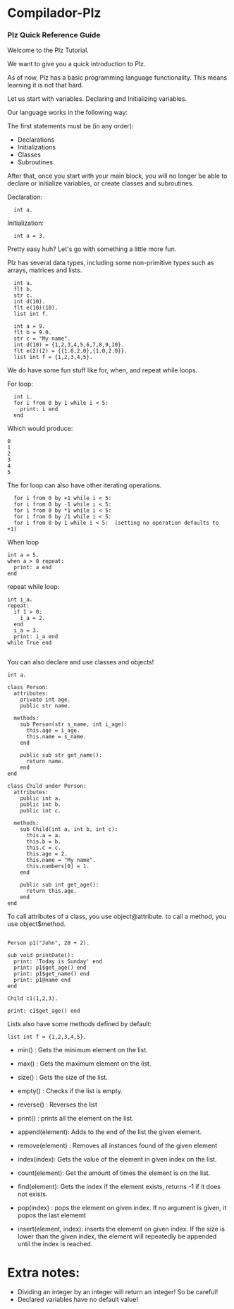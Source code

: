# Compilador-Plz


### Plz Quick Reference Guide

Welcome to the Plz Tutorial.

We want to give you a quick introduction to Plz. 

As of now, Plz has a basic programming language functionality. This means learning it is not that hard.

Let us start with variables. Declaring and Initializing variables.

Our language works in the following way:

The first statements must be (in any order):
* Declarations 
* Initializations
* Classes
* Subroutines

After that, once you start with your main block, you will no longer be able to declare or initialize variables, or create classes and subroutines.

Declaration:
``` 
  int a.
```

Initialization:
```
  int a = 3.
```

Pretty easy huh? Let's go with something a little more fun. 

Plz has several data types, including some non-primitive types such as arrays, matrices and lists. 
```
  int a.
  flt b.
  str c.
  int d(10).
  flt e(10)(10).
  list int f.
  
  int a = 9.
  flt b = 9.0.
  str c = "My name".
  int d(10) = {1,2,3,4,5,6,7,8,9,10}.
  flt e(2)(2) = {{1.0,2.0},{1.0,2.0}}.
  list int f = {1,2,3,4,5}.

```

We do have some fun stuff like for, when, and repeat while loops. 

For loop:

```
  int i.
  for i from 0 by 1 while i < 5:
    print: i end
  end
```
Which would produce:
```
0
1
2
3
4
5
```

The for loop can also have other iterating operations. 
```
  for i from 0 by +1 while i < 5:
  for i from 0 by -1 while i < 5:
  for i from 0 by *1 while i < 5:
  for i from 0 by /1 while i < 5:
  for i from 0 by 1 while i < 5:  (setting no operation defaults to +1) 
```
When loop
```
int a = 5.
when a > 0 repeat:
  print: a end
end

```

repeat while loop:
```
int i_a.
repeat:
  if 1 > 0:
    i_a = 2.
  end
  i_a = 3.
  print: i_a end
while True end
    
```

You can also declare and use classes and objects!
```
int a.

class Person:
  attributes:
    private int age.
    public str name.

  methods:
    sub Person(str s_name, int i_age):
      this.age = i_age.
      this.name = s_name.
    end

    public sub str get_name():
      return name.
    end
end

class Child under Person:
  attributes:
    public int a.
    public int b.
    public int c.
  
  methods:
    sub Child(int a, int b, int c):
      this.a = a.
      this.b = b.
      this.c = c.
      this.age = 2.
      this.name = "My name".
      this.numbers[0] = 1.
    end

    public sub int get_age():
      return this.age.
    end
end
```
To call attributes of a class, you use object@attribute. 
to call a method, you use object$method.
```

Person p1("John", 20 + 2).

sub void printDate():
  print: 'Today is Sunday' end
  print: p1$get_age() end
  print: p1$get_name() end
  print: p1@name end
end

Child c1(1,2,3).

print: c1$get_age() end

```
Lists also have some methods defined by default:
```
list int f = {1,2,3,4,5}.
```
* min() : Gets the minimum element on the list.
* max() : Gets the maximum element on the list.
* size() : Gets the size of the list.
* empty() : Checks if the list is empty.
* reverse() : Reverses the list
* print() : prints all the element on the list. 

* append(element): Adds to the end of the list the given element.
* remove(element) : Removes all instances found of the given element
* index(index): Gets the value of the element in given index on the list.
* count(element): Get the amount of times the element is on the list. 
* find(element): Gets the index if the element exists, returns -1 if it does not exists.
* pop(index) : pops the element on given index. If no argument is given, it popos the last elememt

* insert(element, index): inserts the elememt on given index. If the size is lower than the given index, the element will repeatedly be appended until the index is reached. 

# Extra notes:
* Dividing an integer by an integer will return an integer! So be careful!
* Declared variables have no default value!
